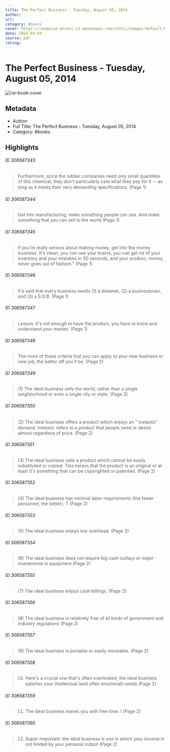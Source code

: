 ```yaml
---
title: The Perfect Business - Tuesday, August 05, 2014
author: 
url: 
category: #books
cover: https://readwise-assets.s3.amazonaws.com/static/images/default-book-icon-8.18caceaece2b.png
date: 2024-03-03
source: pdf
rating:
---
```

# The Perfect Business - Tuesday, August 05, 2014

![rw-book-cover](https://readwise-assets.s3.amazonaws.com/static/images/default-book-icon-8.18caceaece2b.png)

## Metadata
- Author: 
- Full Title: The Perfect Business - Tuesday, August 05, 2014
- Category: #books

## Highlights
###### ID 306587343
> Furthermore, since the rubber companies need only small quantities of this chemical, they don't particularly care what they pay for it -- as long as it meets their very demanding speciﬁcations. (Page 1)
    
###### ID 306587344
> Get into manufacturing; make something people can use. And make something that you can sell to the world (Page 1)
    
###### ID 306587345
> if you're really serious about making money, get into the money business. It's clean, you can use your brains, you can get rid of your inventory and your mistakes in 30 seconds, and your product, money, never goes out of fashion." (Page 1)
    
###### ID 306587346
> It's said that every business needs (1) a dreamer, (2) a businessman, and (3) a S.O.B. (Page 1)
    
###### ID 306587347
> Lesson: It's not enough to have the product, you have to know and understand your market. (Page 1)
    
###### ID 306587348
> The more of these criteria that you can apply to your new business or new job, the better off you'll be. (Page 2)
    
###### ID 306587349
> (1) The ideal business sells the world, rather than a single neighborhood or even a single city or state. (Page 2)
    
###### ID 306587350
> (2) The ideal business oﬀers a product which enjoys an " inelastic" demand. Inelastic refers to a product that people need or desire almost regardless of price. (Page 2)
    
###### ID 306587351
> (3) The ideal business sells a product which cannot be easily substituted or copied. This means that the product is an original or at least it's something that can be copyrighted or patented. (Page 2)
    
###### ID 306587352
> (4) The ideal business has minimal labor requirements (the fewer personnel, the better). T (Page 2)
    
###### ID 306587353
> (5) The ideal business enjoys low overhead. (Page 2)
    
###### ID 306587354
> (6) The ideal business does not require big cash outlays or major investments in equipment (Page 2)
    
###### ID 306587355
> (7) The ideal business enjoys cash billings. (Page 2)
    
###### ID 306587356
> (8) The ideal business is relatively free of all kinds of government and industry regulations (Page 2)
    
###### ID 306587357
> (9) The ideal business is portable or easily moveable. (Page 2)
    
###### ID 306587358
> 10) Here's a crucial one that's often overlooked; the ideal business satisﬁes your intellectual (and often emotional) needs (Page 2)
    
###### ID 306587359
> 11) The ideal business leaves you with free time. I (Page 2)
    
###### ID 306587360
> 12) Super-important: the ideal business is one in which your income is not limited by your personal output (Page 2)
    
